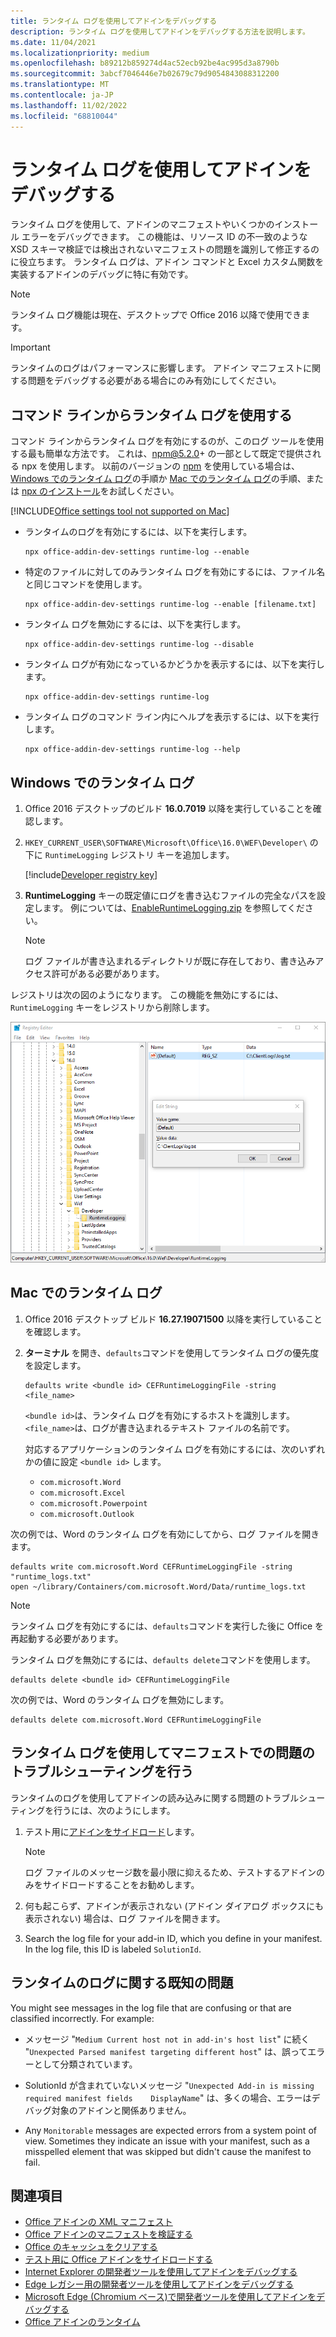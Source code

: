 ```yaml
---
title: ランタイム ログを使用してアドインをデバッグする
description: ランタイム ログを使用してアドインをデバッグする方法を説明します。
ms.date: 11/04/2021
ms.localizationpriority: medium
ms.openlocfilehash: b89212b859274d4ac52ecb92be4ac995d3a8790b
ms.sourcegitcommit: 3abcf7046446e7b02679c79d9054843088312200
ms.translationtype: MT
ms.contentlocale: ja-JP
ms.lasthandoff: 11/02/2022
ms.locfileid: "68810044"
---
```

# <a name="debug-your-add-in-with-runtime-logging"></a>ランタイム ログを使用してアドインをデバッグする

ランタイム ログを使用して、アドインのマニフェストやいくつかのインストール エラーをデバッグできます。 この機能は、リソース ID の不一致のような XSD スキーマ検証では検出されないマニフェストの問題を識別して修正するのに役立ちます。 ランタイム ログは、アドイン コマンドと Excel カスタム関数を実装するアドインのデバッグに特に有効です。

> [!NOTE]
> ランタイム ログ機能は現在、デスクトップで Office 2016 以降で使用できます。

> [!IMPORTANT]
> ランタイムのログはパフォーマンスに影響します。 アドイン マニフェストに関する問題をデバッグする必要がある場合にのみ有効にしてください。

## <a name="use-runtime-logging-from-the-command-line"></a>コマンド ラインからランタイム ログを使用する

コマンド ラインからランタイム ログを有効にするのが、このログ ツールを使用する最も簡単な方法です。 これは、npm@5.2.0+ の一部として既定で提供される npx を使用します。 以前のバージョンの [npm](https://www.npmjs.com/) を使用している場合は、[Windows でのランタイム ログ](#runtime-logging-on-windows)の手順か [Mac でのランタイム ログ](#runtime-logging-on-mac)の手順、または [npx のインストール](https://www.npmjs.com/package/npx)をお試しください。

[!INCLUDE[Office settings tool not supported on Mac](../includes/tool-nonsupport-mac-note.md)]

- ランタイムのログを有効にするには、以下を実行します。

    ```command&nbsp;line
    npx office-addin-dev-settings runtime-log --enable
    ```

- 特定のファイルに対してのみランタイム ログを有効にするには、ファイル名と同じコマンドを使用します。

    ```command&nbsp;line
    npx office-addin-dev-settings runtime-log --enable [filename.txt]
    ```

- ランタイム ログを無効にするには、以下を実行します。

    ```command&nbsp;line
    npx office-addin-dev-settings runtime-log --disable
    ```

- ランタイム ログが有効になっているかどうかを表示するには、以下を実行します。

    ```command&nbsp;line
    npx office-addin-dev-settings runtime-log
    ```

- ランタイム ログのコマンド ライン内にヘルプを表示するには、以下を実行します。

    ```command&nbsp;line
    npx office-addin-dev-settings runtime-log --help
    ```

## <a name="runtime-logging-on-windows"></a>Windows でのランタイム ログ

1. Office 2016 デスクトップのビルド **16.0.7019** 以降を実行していることを確認します。

2. `HKEY_CURRENT_USER\SOFTWARE\Microsoft\Office\16.0\WEF\Developer\` の下に `RuntimeLogging` レジストリ キーを追加します。

    [!include[Developer registry key](../includes/developer-registry-key.md)]

3. **RuntimeLogging** キーの既定値にログを書き込むファイルの完全なパスを設定します。 例については、[EnableRuntimeLogging.zip](https://github.com/OfficeDev/Office-Add-in-Commands-Samples/raw/master/Tools/RuntimeLogging/EnableRuntimeLogging.zip) を参照してください。

    > [!NOTE]
    > ログ ファイルが書き込まれるディレクトリが既に存在しており、書き込みアクセス許可がある必要があります。

レジストリは次の図のようになります。 この機能を無効にするには、`RuntimeLogging` キーをレジストリから削除します。

![RuntimeLogging レジストリ キーを持つレジストリ エディターのスクリーンショット。](../images/runtime-logging-registry.png)

## <a name="runtime-logging-on-mac"></a>Mac でのランタイム ログ

1. Office 2016 デスクトップ ビルド **16.27.19071500** 以降を実行していることを確認します。

2. **ターミナル** を開き、`defaults`コマンドを使用してランタイム ログの優先度を設定します。

    ```command&nbsp;line
    defaults write <bundle id> CEFRuntimeLoggingFile -string <file_name>
    ```

    `<bundle id>`は、ランタイム ログを有効にするホストを識別します。 `<file_name>`は、ログが書き込まれるテキスト ファイルの名前です。

    対応するアプリケーションのランタイム ログを有効にするには、次のいずれかの値に設定 `<bundle id>` します。

    - `com.microsoft.Word`
    - `com.microsoft.Excel`
    - `com.microsoft.Powerpoint`
    - `com.microsoft.Outlook`

次の例では、Word のランタイム ログを有効にしてから、ログ ファイルを開きます。

```command&nbsp;line
defaults write com.microsoft.Word CEFRuntimeLoggingFile -string "runtime_logs.txt"
open ~/library/Containers/com.microsoft.Word/Data/runtime_logs.txt
```

> [!NOTE]
> ランタイム ログを有効にするには、`defaults`コマンドを実行した後に Office を再起動する必要があります。

ランタイム ログを無効にするには、`defaults delete`コマンドを使用します。

```command&nbsp;line
defaults delete <bundle id> CEFRuntimeLoggingFile
```

次の例では、Word のランタイム ログを無効にします。

```command&nbsp;line
defaults delete com.microsoft.Word CEFRuntimeLoggingFile
```

## <a name="use-runtime-logging-to-troubleshoot-issues-with-your-manifest"></a>ランタイム ログを使用してマニフェストでの問題のトラブルシューティングを行う

ランタイムのログを使用してアドインの読み込みに関する問題のトラブルシューティングを行うには、次のようにします。

1. テスト用に[アドインをサイドロード](sideload-office-add-ins-for-testing.md)します。

    > [!NOTE]
    > ログ ファイルのメッセージ数を最小限に抑えるため、テストするアドインのみをサイドロードすることをお勧めします。

2. 何も起こらず、アドインが表示されない (アドイン ダイアログ ボックスにも表示されない) 場合は、ログ ファイルを開きます。

3. Search the log file for your add-in ID, which you define in your manifest. In the log file, this ID is labeled `SolutionId`.

## <a name="known-issues-with-runtime-logging"></a>ランタイムのログに関する既知の問題

You might see messages in the log file that are confusing or that are classified incorrectly. For example:

- メッセージ "`Medium Current host not in add-in's host list`" に続く "`Unexpected Parsed manifest targeting different host`" は、誤ってエラーとして分類されています。

- SolutionId が含まれていないメッセージ "`Unexpected Add-in is missing required manifest fields    DisplayName`" は、多くの場合、エラーはデバッグ対象のアドインと関係ありません。

- Any `Monitorable` messages are expected errors from a system point of view. Sometimes they indicate an issue with your manifest, such as a misspelled element that was skipped but didn't cause the manifest to fail.

## <a name="see-also"></a>関連項目

- [Office アドインの XML マニフェスト](../develop/add-in-manifests.md)
- [Office アドインのマニフェストを検証する](troubleshoot-manifest.md)
- [Office のキャッシュをクリアする](clear-cache.md)
- [テスト用に Office アドインをサイドロードする](sideload-office-add-ins-for-testing.md)
- [Internet Explorer の開発者ツールを使用してアドインをデバッグする](debug-add-ins-using-f12-tools-ie.md)
- [Edge レガシー用の開発者ツールを使用してアドインをデバッグする](debug-add-ins-using-devtools-edge-legacy.md)
- [Microsoft Edge (Chromium ベース)で開発者ツールを使用してアドインをデバッグする](debug-add-ins-using-devtools-edge-chromium.md) 
- [Office アドインのランタイム](runtimes.md)